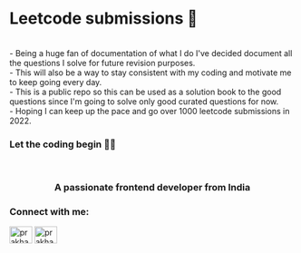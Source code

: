 # Leetcode submissions 📝
<br>
- Being a huge fan of documentation of what I do I've decided document all the questions I solve for future revision purposes.<br>
- This will also be a way to stay consistent with my coding and motivate me to keep going every day.<br>
- This is a public repo so this can be used as a solution book to the good questions since I'm going to solve only good curated questions for now.<br>
- Hoping I can keep up the pace and go over 1000 leetcode submissions in 2022.<br>
<h3>Let the coding begin 👨‍💻</h3><br>

<h3 align="center">A passionate frontend developer from India</h3>

<h3 align="left">Connect with me:</h3>
<p align="left">
<a href="https://twitter.com/prakharrai1609" target="blank"><img align="center" src="https://raw.githubusercontent.com/rahuldkjain/github-profile-readme-generator/master/src/images/icons/Social/twitter.svg" alt="prakharrai1609" height="30" width="40" /></a>
<a href="https://linkedin.com/in/prakharrai1609" target="blank"><img align="center" src="https://raw.githubusercontent.com/rahuldkjain/github-profile-readme-generator/master/src/images/icons/Social/linked-in-alt.svg" alt="prakharrai1609" height="30" width="40" /></a>
</p>
